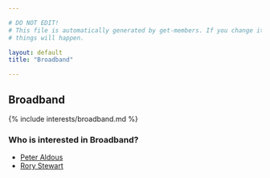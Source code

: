 ```yaml
---

# DO NOT EDIT!
# This file is automatically generated by get-members. If you change it, bad
# things will happen.

layout: default
title: "Broadband"

---
```


## Broadband

{% include interests/broadband.md %}

### Who is interested in Broadband?


* [Peter Aldous](/members/peter-aldous.html)
* [Rory Stewart](/members/rory-stewart.html)
